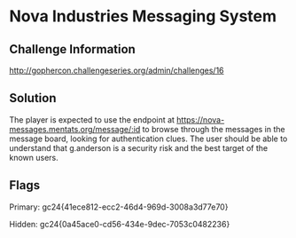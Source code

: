 # Nova Industries Messaging System

## Challenge Information

http://gophercon.challengeseries.org/admin/challenges/16

## Solution

The player is expected to use the endpoint at https://nova-messages.mentats.org/message/:id to browse through
the messages in the message board, looking for authentication clues. The user should be able to understand that
g.anderson is a security risk and the best target of the known users.


## Flags

Primary: gc24{41ece812-ecc2-46d4-969d-3008a3d77e70}

Hidden: gc24{0a45ace0-cd56-434e-9dec-7053c0482236}
